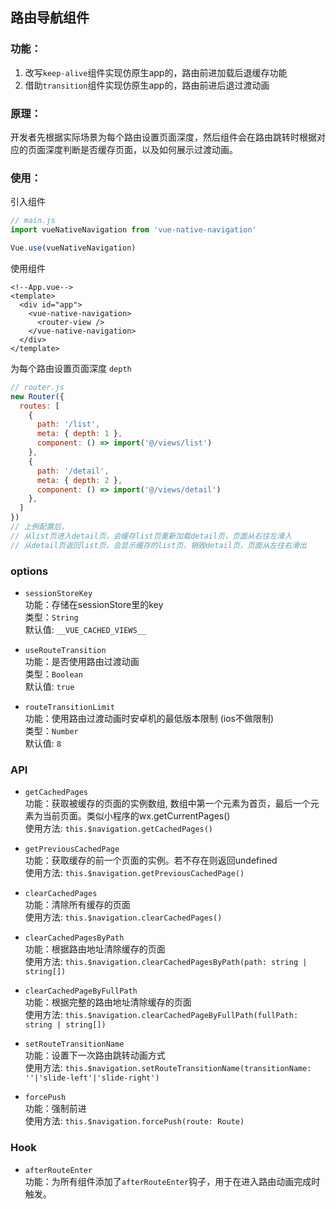 ## 路由导航组件
### 功能：
1. 改写`keep-alive`组件实现仿原生app的，路由前进加载后退缓存功能
2. 借助`transition`组件实现仿原生app的，路由前进后退过渡动画
### 原理：
开发者先根据实际场景为每个路由设置页面深度，然后组件会在路由跳转时根据对应的页面深度判断是否缓存页面，以及如何展示过渡动画。
### 使用：
引入组件
```javascript
// main.js
import vueNativeNavigation from 'vue-native-navigation'

Vue.use(vueNativeNavigation)

```
使用组件
```vue
<!--App.vue-->
<template>
  <div id="app">
    <vue-native-navigation>
      <router-view />
    </vue-native-navigation>
  </div>
</template>
```
为每个路由设置页面深度 `depth` <br/>
```javascript
// router.js
new Router({
  routes: [
    {
      path: '/list',
      meta: { depth: 1 },
      component: () => import('@/views/list')
    },
    {
      path: '/detail',
      meta: { depth: 2 },
      component: () => import('@/views/detail')
    },
  ]
})
// 上例配置后，
// 从list页进入detail页，会缓存list页重新加载detail页，页面从右往左滑入
// 从detail页返回list页，会显示缓存的list页，销毁detail页，页面从左往右滑出
```
### options
 - `sessionStoreKey` <br/>
   功能：存储在sessionStore里的key <br/>
   类型：`String` <br/>
   默认值: `__VUE_CACHED_VIEWS__`
   
 - `useRouteTransition` <br/>
   功能：是否使用路由过渡动画 <br/>
   类型：`Boolean` <br/>
   默认值: `true`
   
 - `routeTransitionLimit` <br/>
   功能：使用路由过渡动画时安卓机的最低版本限制 (ios不做限制) <br/>
   类型：`Number` <br/>
   默认值: `8`

### API
 - `getCachedPages` <br/>
   功能：获取被缓存的页面的实例数组, 数组中第一个元素为首页，最后一个元素为当前页面。类似小程序的wx.getCurrentPages() <br/>
   使用方法: `this.$navigation.getCachedPages()`
   
 - `getPreviousCachedPage` <br/>
   功能：获取缓存的前一个页面的实例。若不存在则返回undefined <br/>
   使用方法: `this.$navigation.getPreviousCachedPage()`
 
 - `clearCachedPages` <br/>
   功能：清除所有缓存的页面 <br/>
   使用方法: `this.$navigation.clearCachedPages()`
   
 - `clearCachedPagesByPath` <br/>
   功能：根据路由地址清除缓存的页面 <br/>
   使用方法: `this.$navigation.clearCachedPagesByPath(path: string | string[])`

 - `clearCachedPageByFullPath` <br/>
   功能：根据完整的路由地址清除缓存的页面 <br/>
   使用方法: `this.$navigation.clearCachedPageByFullPath(fullPath: string | string[])`   

 - `setRouteTransitionName` <br/>
   功能：设置下一次路由跳转动画方式 <br/>
   使用方法: `this.$navigation.setRouteTransitionName(transitionName: ''|'slide-left'|'slide-right')`
   
 - `forcePush` <br/>
   功能：强制前进 <br/>
   使用方法: `this.$navigation.forcePush(route: Route)` 

   
### Hook
 - `afterRouteEnter` <br/>
   功能：为所有组件添加了`afterRouteEnter`钩子，用于在进入路由动画完成时触发。
